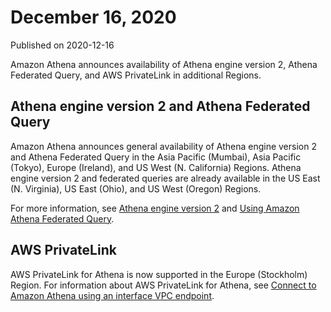 # December 16, 2020<a name="release-note-2020-12-16"></a>

Published on 2020\-12\-16

Amazon Athena announces availability of Athena engine version 2, Athena Federated Query, and AWS PrivateLink in additional Regions\.

## Athena engine version 2 and Athena Federated Query<a name="release-note-2020-12-16-engine-v2-and-fed-query"></a>

Amazon Athena announces general availability of Athena engine version 2 and Athena Federated Query in the Asia Pacific \(Mumbai\), Asia Pacific \(Tokyo\), Europe \(Ireland\), and US West \(N\. California\) Regions\. Athena engine version 2 and federated queries are already available in the US East \(N\. Virginia\), US East \(Ohio\), and US West \(Oregon\) Regions\.

For more information, see [Athena engine version 2](engine-versions-reference.md#engine-versions-reference-0002) and [Using Amazon Athena Federated Query](connect-to-a-data-source.md)\.

## AWS PrivateLink<a name="release-note-2020-12-16-privatelink"></a>

AWS PrivateLink for Athena is now supported in the Europe \(Stockholm\) Region\. For information about AWS PrivateLink for Athena, see [Connect to Amazon Athena using an interface VPC endpoint](interface-vpc-endpoint.md)\.